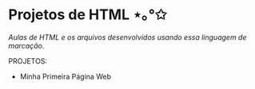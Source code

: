 # Projetos de HTML ⋆｡°✩

*Aulas de HTML e os arquivos desenvolvidos usando essa linguagem de marcação.*

PROJETOS:
- Minha Primeira Página Web

